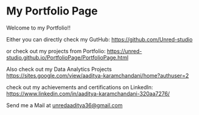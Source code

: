# My Portfolio Page

Welcome to my Portfolio!!

Either you can directly check my GutHub: https://github.com/Unred-studio

or check out my projects from Portfolio: https://unred-studio.github.io/PortfolioPage/PortfolioPage.html

Also check out my Data Analytics Projects https://sites.google.com/view/aaditya-karamchandani/home?authuser=2

check out my achievements and certifications on LinkedIn: 
https://www.linkedin.com/in/aaditya-karamchandani-320aa7276/


Send me a Mail at unredaaditya36@gmail.com 